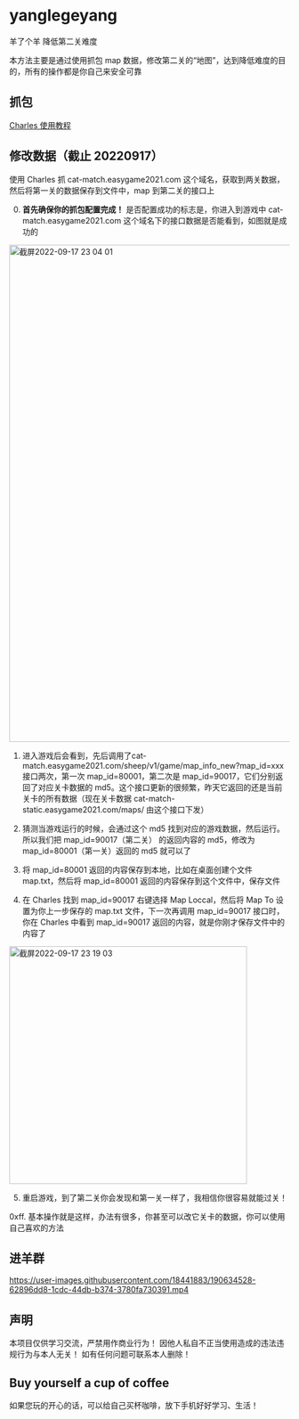 # yanglegeyang

羊了个羊 降低第二关难度

本方法主要是通过使用抓包 map 数据，修改第二关的“地图”，达到降低难度的目的，所有的操作都是你自己来安全可靠

## 抓包
[Charles 使用教程](https://www.jianshu.com/p/ff85b3dac157)

## 修改数据（截止 20220917）
使用 Charles 抓 cat-match.easygame2021.com 这个域名，获取到两关数据，然后将第一关的数据保存到文件中，map 到第二关的接口上

0. **首先确保你的抓包配置完成！**
是否配置成功的标志是，你进入到游戏中 cat-match.easygame2021.com 这个域名下的接口数据是否能看到，如图就是成功的
<img width="893" alt="截屏2022-09-17 23 04 01" src="https://user-images.githubusercontent.com/18441883/190864394-fcc0eb99-084e-4269-864e-841f6178b6cb.png">

1. 进入游戏后会看到，先后调用了cat-match.easygame2021.com/sheep/v1/game/map_info_new?map_id=xxx 接口两次，第一次 map_id=80001，第二次是 map_id=90017，它们分别返回了对应关卡数据的 md5。这个接口更新的很频繁，昨天它返回的还是当前关卡的所有数据（现在关卡数据 cat-match-static.easygame2021.com/maps/ 由这个接口下发）

2. 猜测当游戏运行的时候，会通过这个 md5 找到对应的游戏数据，然后运行。所以我们把 map_id=90017（第二关） 的返回内容的 md5，修改为 map_id=80001（第一关）返回的 md5 就可以了

3. 将 map_id=80001 返回的内容保存到本地，比如在桌面创建个文件 map.txt，然后将 map_id=80001 返回的内容保存到这个文件中，保存文件

4. 在 Charles 找到 map_id=90017 右键选择 Map Loccal，然后将 Map To 设置为你上一步保存的 map.txt 文件，下一次再调用 map_id=90017 接口时，你在 Charles 中看到 map_id=90017 返回的内容，就是你刚才保存文件中的内容了
<img width="427" alt="截屏2022-09-17 23 19 03" src="https://user-images.githubusercontent.com/18441883/190864426-295f0b1a-4bca-4ee1-97c4-ded55c0c23b2.png">

5. 重启游戏，到了第二关你会发现和第一关一样了，我相信你很容易就能过关！

0xff. 基本操作就是这样，办法有很多，你甚至可以改它关卡的数据，你可以使用自己喜欢的方法

## 进羊群
https://user-images.githubusercontent.com/18441883/190634528-62896dd8-1cdc-44db-b374-3780fa730391.mp4

## 声明
本项目仅供学习交流，严禁用作商业行为！
因他人私自不正当使用造成的违法违规行为与本人无关！
如有任何问题可联系本人删除！

## Buy yourself a cup of coffee
如果您玩的开心的话，可以给自己买杯咖啡，放下手机好好学习、生活！
